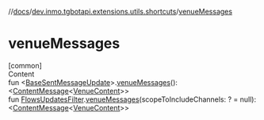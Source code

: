 //[docs](../../index.md)/[dev.inmo.tgbotapi.extensions.utils.shortcuts](index.md)/[venueMessages](venue-messages.md)



# venueMessages  
[common]  
Content  
fun <[BaseSentMessageUpdate](../dev.inmo.tgbotapi.types.update.abstracts/-base-sent-message-update/index.md)>.[venueMessages](venue-messages.md)(): <[ContentMessage](../dev.inmo.tgbotapi.types.message.abstracts/-content-message/index.md)<[VenueContent](../dev.inmo.tgbotapi.types.message.content/-venue-content/index.md)>>  
fun [FlowsUpdatesFilter](../dev.inmo.tgbotapi.updateshandlers/-flows-updates-filter/index.md).[venueMessages](venue-messages.md)(scopeToIncludeChannels: ? = null): <[ContentMessage](../dev.inmo.tgbotapi.types.message.abstracts/-content-message/index.md)<[VenueContent](../dev.inmo.tgbotapi.types.message.content/-venue-content/index.md)>>  



